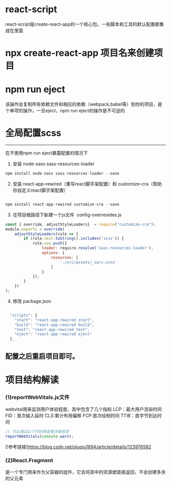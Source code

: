 # react-script
  react-script是create-react-app的一个核心包，一些脚本和工具的默认配置都集成在里面
# npx create-react-app 项目名来创建项目
# npm run eject
  该操作会复制所有依赖文件和相应的依赖（webpack,babel等）到你的项目，是个单项的操作，一旦eject，npm run eject的操作是不可逆的
  # 全局配置scss
-----------------------------------
  在不使用npm run eject暴露配置的情况下

  1. 安装 node-sass sass-resources-loader
  ```js
  npm install node-sass sass-resources-loader --save
  ```
  2. 安装 react-app-rewired（重写react脚手架配置）和 customize-cra（帮助你自定义react脚手架配置）
  ```js

  npm install react-app-rewired customize-cra --save
  ```
  3. 在项目根路径下新建一个js文件  config-overresides.js
  ```js
  const { override, adjustStyleLoaders}  = require("customize-cra");
  module.exports = override(
      adjustStyleLoaders(rule => {
          if (rule.test.toString().includes('scss')) {
              rule.use.push({
                  loader: require.resolve('sass-resources-loader'),
                  options: {
                      resources: [
                          './src/assets/_vars.scss'
                      ]
                  }
              });
          }
      })
  );
  ```
  4. 修改 package.json
  ```js

    "scripts": {
      "start": "react-app-rewired start",
      "build": "react-app-rewired build",
      "test": "react-app-rewired test",
      "eject": "react-app-rewired eject"
    },
  ```
  配置之后重启项目即可。
-----------------------------------
# 项目结构解读
### (1)reportWebVitals.js文件
webvital用来监测用户体验程度，其中包含了几个指标
LCP：最大用户渲染时间
FID：首次输入延时
CLS:累计布局偏移
FCP:首次绘制时间
TTIB：首字节到达时间
```js
// 可以通过以下代码来查看详细信息
reportWebVitals(console.warn);

```
[!参考链接]https://blog.csdn.net/qiuqiu1894/article/details/123976582
### (2)React.Fragment
是一个专门用来作为父容器的组件，它会将其中的资源塑直接返回，不会创建多余的父元素

